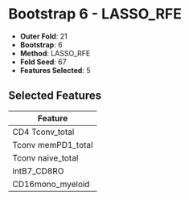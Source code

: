 # Bootstrap 6 - LASSO_RFE

- **Outer Fold**: 21
- **Bootstrap**: 6
- **Method**: LASSO_RFE
- **Fold Seed**: 67
- **Features Selected**: 5

## Selected Features

| Feature |
|---------|
| CD4 Tconv_total |
| Tconv memPD1_total |
| Tconv naive_total |
| intB7_CD8RO |
| CD16mono_myeloid |
